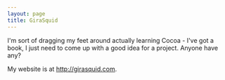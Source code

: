 ```yaml
---
layout: page
title: GiraSquid
---
```




I'm sort of dragging my feet around actually learning Cocoa - I've got a book, I just need to come up with a good idea for a project. Anyone have any?

My website is at http://girasquid.com.

